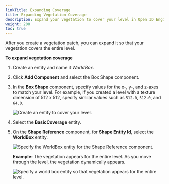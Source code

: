 ```yaml
---
linkTitle: Expanding Coverage
title: Expanding Vegetation Coverage
description: Expand your vegetation to cover your level in Open 3D Engine.
weight: 200
toc: true
---
```


After you create a vegetation patch, you can expand it so that your vegetation covers the entire level.

**To expand vegetation coverage**

1. Create an entity and name it *WorldBox*.

1. Click **Add Component** and select the Box Shape component.

1. In the **Box Shape** component, specify values for the x-, y-, and z-axes to match your level. For example, if you created a level with a texture dimension of 512 x 512, specify similar values such as `512.0`, `512.0`, and `64.0`.

    ![Create an entity to cover your level.](/images/user-guide/vegetation/dynamic/expanding-vegetation-coverage-1.png)

1. Select the **BasicCoverage** entity.

1. On the **Shape Reference** component, for **Shape Entity Id**, select the **WorldBox** entity.

    ![Specify the WorldBox entity for the Shape Reference component.](/images/user-guide/vegetation/dynamic/expanding-vegetation-coverage-2.png)

    **Example:** The vegetation appears for the entire level. As you move through the level, the vegetation dynamically appears.

    ![Specify a world box entity so that vegetation appears for the entire level.](/images/user-guide/vegetation/dynamic/expanding-vegetation-coverage-3.png)
